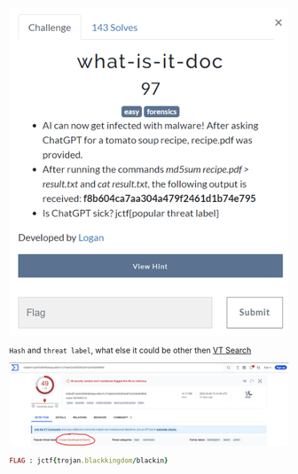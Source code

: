 ![](../Images/Pasted%20image%2020230419183310.png)

`Hash` and `threat label`, what else it could be other then [VT Search](https://www.virustotal.com/gui/file/b9dbdf11da3630f464b8daace88e11c374a642e5082850e9f10a1b09d69ff04f)

![](../Images/Pasted%20image%2020230419183700.png)

```ruby
FLAG : jctf{trojan.blackkingdom/blackin}
```